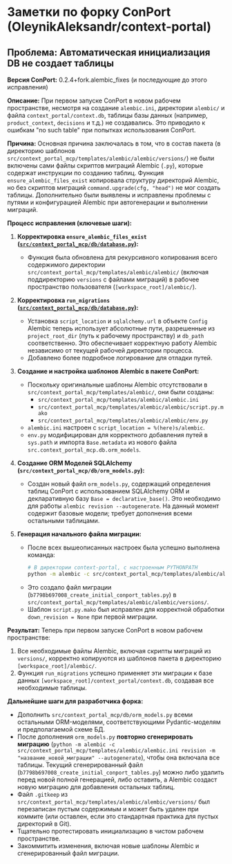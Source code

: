 # Заметки по форку ConPort (OleynikAleksandr/context-portal)

## Проблема: Автоматическая инициализация DB не создает таблицы

**Версия ConPort:** 0.2.4+fork.alembic_fixes (и последующие до этого исправления)

**Описание:**
При первом запуске ConPort в новом рабочем пространстве, несмотря на создание `alembic.ini`, директории `alembic/` и файла `context_portal/context.db`, таблицы базы данных (например, `product_context`, `decisions` и т.д.) не создавались. Это приводило к ошибкам "no such table" при попытках использования ConPort.

**Причина:**
Основная причина заключалась в том, что в состав пакета (в директорию шаблонов `src/context_portal_mcp/templates/alembic/alembic/versions/`) не были включены сами файлы скриптов миграций Alembic (`.py`), которые содержат инструкции по созданию таблиц. Функция `ensure_alembic_files_exist` копировала структуру директорий Alembic, но без скриптов миграций `command.upgrade(cfg, "head")` не мог создать таблицы. Дополнительно были выявлены и исправлены проблемы с путями и конфигурацией Alembic при автогенерации и выполнении миграций.

**Процесс исправления (ключевые шаги):**

1.  **Корректировка `ensure_alembic_files_exist` ([`src/context_portal_mcp/db/database.py`](src/context_portal_mcp/db/database.py:1)):**
    *   Функция была обновлена для рекурсивного копирования всего содержимого директории `src/context_portal_mcp/templates/alembic/alembic/` (включая поддиректорию `versions` с файлами миграций) в рабочее пространство пользователя (`[workspace_root]/alembic/`).

2.  **Корректировка `run_migrations` ([`src/context_portal_mcp/db/database.py`](src/context_portal_mcp/db/database.py:1)):**
    *   Установка `script_location` и `sqlalchemy.url` в объекте `Config` Alembic теперь использует абсолютные пути, разрешенные из `project_root_dir` (путь к рабочему пространству) и `db_path` соответственно. Это обеспечивает корректную работу Alembic независимо от текущей рабочей директории процесса.
    *   Добавлено более подробное логирование для отладки путей.

3.  **Создание и настройка шаблонов Alembic в пакете ConPort:**
    *   Поскольку оригинальные шаблоны Alembic отсутствовали в `src/context_portal_mcp/templates/alembic/`, они были созданы:
        *   `src/context_portal_mcp/templates/alembic/alembic.ini`
        *   `src/context_portal_mcp/templates/alembic/alembic/script.py.mako`
        *   `src/context_portal_mcp/templates/alembic/alembic/env.py`
    *   `alembic.ini` настроен с `script_location = %(here)s/alembic`.
    *   `env.py` модифицирован для корректного добавления путей в `sys.path` и импорта `Base.metadata` из нового файла `src.context_portal_mcp.db.orm_models`.

4.  **Создание ORM Моделей SQLAlchemy (`src/context_portal_mcp/db/orm_models.py`):**
    *   Создан новый файл `orm_models.py`, содержащий определения таблиц ConPort с использованием SQLAlchemy ORM и декларативную базу `Base = declarative_base()`. Это необходимо для работы `alembic revision --autogenerate`. На данный момент содержит базовые модели; требует дополнения всеми остальными таблицами.

5.  **Генерация начального файла миграции:**
    *   После всех вышеописанных настроек была успешно выполнена команда:
        ```bash
        # В директории context-portal, с настроенным PYTHONPATH
        python -m alembic -c src/context_portal_mcp/templates/alembic/alembic.ini revision -m "create_initial_conport_tables" --autogenerate
        ```
    *   Это создало файл миграции (`b7798b697008_create_initial_conport_tables.py`) в `src/context_portal_mcp/templates/alembic/alembic/versions/`.
    *   Шаблон `script.py.mako` был исправлен для корректной обработки `down_revision = None` при первой миграции.

**Результат:**
Теперь при первом запуске ConPort в новом рабочем пространстве:
1.  Все необходимые файлы Alembic, включая скрипты миграций из `versions/`, корректно копируются из шаблонов пакета в директорию `[workspace_root]/alembic/`.
2.  Функция `run_migrations` успешно применяет эти миграции к базе данных `[workspace_root]/context_portal/context.db`, создавая все необходимые таблицы.

**Дальнейшие шаги для разработчика форка:**
*   Дополнить `src/context_portal_mcp/db/orm_models.py` всеми остальными ORM-моделями, соответствующими Pydantic-моделям и предполагаемой схеме БД.
*   После дополнения `orm_models.py` **повторно сгенерировать миграцию** (`python -m alembic -c src/context_portal_mcp/templates/alembic/alembic.ini revision -m "название_новой_миграции" --autogenerate`), чтобы она включала все таблицы. Текущий сгенерированный файл (`b7798b697008_create_initial_conport_tables.py`) можно либо удалить перед новой полной генерацией, либо оставить, а Alembic создаст новую миграцию для добавления остальных таблиц.
*   Файл `.gitkeep` из `src/context_portal_mcp/templates/alembic/alembic/versions/` был перезаписан пустым содержимым и может быть удален при коммите (или оставлен, если это стандартная практика для пустых директорий в Git).
*   Тщательно протестировать инициализацию в чистом рабочем пространстве.
*   Закоммитить изменения, включая новые шаблоны Alembic и сгенерированный файл миграции.